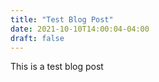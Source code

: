 ```yaml
---
title: "Test Blog Post"
date: 2021-10-10T14:00:04-04:00
draft: false
---
```


This is a test blog post
